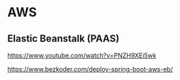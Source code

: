# AWS


## Elastic Beanstalk (PAAS)

https://www.youtube.com/watch?v=PNZH9XEi5wk

https://www.bezkoder.com/deploy-spring-boot-aws-eb/

